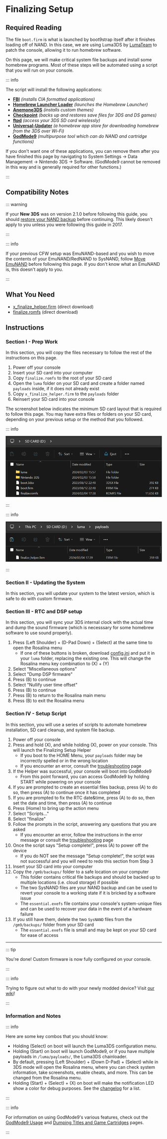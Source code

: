 # Finalizing Setup

## Required Reading

The file `boot.firm` is what is launched by boot9strap itself after it finishes loading off of NAND. In this case, we are using Luma3DS by [LumaTeam](https://github.com/LumaTeam/) to patch the console, allowing it to run homebrew software.

On this page, we will make critical system file backups and install some homebrew programs. Most of these steps will be automated using a script that you will run on your console.

::: info

The script will install the following applications:

- **[FBI](https://github.com/lifehackerhansol/FBI)** _(installs CIA formatted applications)_
- **[Homebrew Launcher Loader](https://github.com/PabloMK7/homebrew_launcher_dummy)** _(launches the Homebrew Launcher)_
- **[Anemone3DS](https://github.com/astronautlevel2/Anemone3DS)** _(installs custom themes)_
- **[Checkpoint](https://github.com/FlagBrew/Checkpoint)** _(backs up and restores save files for 3DS and DS games)_
- **[ftpd](https://github.com/mtheall/ftpd)** _(access your 3DS SD card wirelessly)_
- **[Universal-Updater](https://github.com/Universal-Team/Universal-Updater/)** _(a homebrew app store for downloading homebrew from the 3DS over Wi-Fi)_
- **[GodMode9](https://github.com/d0k3/GodMode9)** _(multipurpose tool which can do NAND and cartridge functions)_

If you don't want one of these applications, you can remove them after you have finished this page by navigating to System Settings -> Data Management -> Nintendo 3DS -> Software. (GodMode9 cannot be removed in this way and is generally required for other functions.)

:::

## Compatibility Notes

::: warning

If your **New 3DS** was on version 2.1.0 before following this guide, you should [restore your NAND backup](godmode9-usage#restoring-a-nand-backup) before continuing. This likely doesn't apply to you unless you were following this guide in 2017.

:::

::: info

If your previous CFW setup was EmuNAND-based and you wish to move the contents of your EmuNAND/RedNAND to SysNAND, follow [Move EmuNAND](move-emunand) before following this page. If you don't know what an EmuNAND is, this doesn't apply to you.

:::

## What You Need

- [x_finalize_helper.firm](https://github.com/hacks-guide/finalize/releases/latest/download/x_finalize_helper.firm) (direct download)
- [finalize.romfs](https://github.com/hacks-guide/finalize/releases/latest/download/finalize.romfs) (direct download)

## Instructions

### Section I - Prep Work

In this section, you will copy the files necessary to follow the rest of the instructions on this page.

1. Power off your console
2. Insert your SD card into your computer
3. Copy `finalize.romfs` to the root of your SD card
4. Open the `luma` folder on your SD card and create a folder named `payloads` inside, if it does not already exist
5. Copy `x_finalize_helper.firm` to the `payloads` folder
6. Reinsert your SD card into your console

The screenshot below indicates the minimum SD card layout that is required to follow this page. You may have extra files or folders on your SD card, depending on your previous setup or the method that you followed.

::: info

![](/images/screenshots/finalizing-root-layout.png)

:::

::: info

![](/images/screenshots/finalizing-luma-payloads.png)

:::

### Section II - Updating the System

In this section, you will update your system to the latest version, which is safe to do with custom firmware.

<!--@include: ./_include/sysupdate.md -->

### Section III - RTC and DSP setup

In this section, you will sync your 3DS internal clock with the actual time and dump the sound firmware (which is necesssary for some homebrew software to use sound properly).

1. Press (Left Shoulder) + (D-Pad Down) + (Select) at the same time to open the Rosalina menu
   - If one of these buttons is broken, download [config.ini](/assets/config.ini) and put it in your `luma` folder, replacing the existing one. This will change the Rosalina menu key combination to (X) + (Y)
2. Select "Miscellaneous options"
3. Select "Dump DSP firmware"
4. Press (B) to continue
5. Select "Nullify user time offset"
6. Press (B) to continue
7. Press (B) to return to the Rosalina main menu
8. Press (B) to exit the Rosalina menu

### Section IV - Setup Script

In this section, you will use a series of scripts to automate homebrew installation, SD card cleanup, and system file backup.

1. Power off your console
2. Press and hold (X), and while holding (X), power on your console. This will launch the Finalizing Setup Helper
   - If you boot to the HOME Menu, your `payloads` folder may be incorrectly spelled or in the wrong location
   - If you encounter an error, consult the [troubleshooting](troubleshooting#finalizing-setup) page
3. If the Helper was successful, your console will boot into GodMode9
   - From this point forward, you can access GodMode9 by holding START while powering on your console
4. If you are prompted to create an essential files backup, press (A) to do so, then press (A) to continue once it has completed
5. If you are prompted to fix the RTC date&time, press (A) to do so, then set the date and time, then press (A) to continue
6. Press (Home) to bring up the action menu
7. Select "Scripts..."
8. Select "finalize"
9. Follow the prompts in the script, answering any questions that you are asked
   - If you encounter an error, follow the instructions in the error message or consult the [troubleshooting](troubleshooting#finalizing-setup) page
10. Once the script says "Setup complete!", press (A) to power off the device
    - If you do NOT see the message "Setup complete!", the script was not successful and you will need to redo this section from Step 3
11. Insert your SD card into your computer
12. Copy the `/gm9/backups/` folder to a safe location on your computer
    - This folder contains critical file backups and should be backed up to multiple locations (i.e. cloud storage) if possible
    - The two SysNAND files are your NAND backup and can be used to revert your console to a working state if it is bricked by a software issue
    - The `essential.exefs` file contains your console's system-unique files and can be used to recover your data in the event of a hardware failure
13. If you still have them, delete the two `SysNAND` files from the `/gm9/backups/` folder from your SD card
    - The `essential.exefs` file is small and may be kept on your SD card for ease of access

___

::: tip

You're done! Custom firmware is now fully configured on your console.

:::

::: info

Trying to figure out what to do with your newly modded device? Visit [our wiki](https://wiki.hacks.guide/wiki/3DS:Things_to_do)!

:::

### Information and Notes

::: info

Here are some key combos that you should know:

- Holding (Select) on boot will launch the Luma3DS configuration menu.
- Holding (Start) on boot will launch GodMode9, or if you have multiple payloads in `/luma/payloads/`, the Luma3DS chainloader.
- By default, pressing (Left Shoulder) + (Down D-Pad) + (Select) while in 3DS mode will open the Rosalina menu, where you can check system information, take screenshots, enable cheats, and more. This can be changed from the Rosalina menu.
- Holding (Start) + (Select) + (X) on boot will make the notification LED show a color for debug purposes. See the [changelog](https://github.com/SciresM/boot9strap/releases/tag/1.4) for a list.

:::

::: info

For information on using GodMode9's various features, check out the [GodMode9 Usage](godmode9-usage) and [Dumping Titles and Game Cartridges](dumping-titles-and-game-cartridges) pages.

:::
